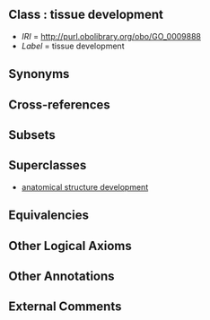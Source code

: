 
## Class : tissue development

 * *IRI* = http://purl.obolibrary.org/obo/GO_0009888
 * *Label* = tissue development

## Synonyms


## Cross-references


## Subsets


## Superclasses

 * [anatomical structure development](../../GO/56/GO_0048856.md)

## Equivalencies


## Other Logical Axioms


## Other Annotations


## External Comments

